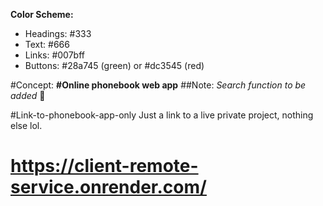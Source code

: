 **Color Scheme:**

- Headings: #333
- Text: #666
- Links: #007bff
- Buttons: #28a745 (green) or #dc3545 (red)

#Concept:
**#Online phonebook web app**
##Note:
*Search function to be added* 🔭

#Link-to-phonebook-app-only
Just a link to a live private project, nothing else lol.
# https://client-remote-service.onrender.com/
